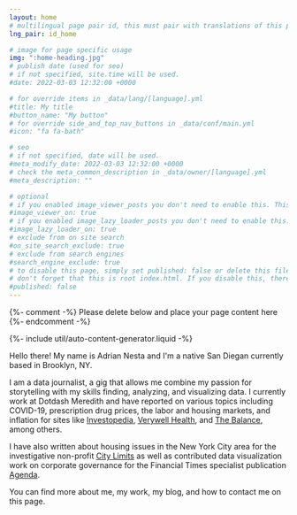 ```yaml
---
layout: home
# multilingual page pair id, this must pair with translations of this page. (This name must be unique)
lng_pair: id_home

# image for page specific usage
img: ":home-heading.jpg"
# publish date (used for seo)
# if not specified, site.time will be used.
#date: 2022-03-03 12:32:00 +0000

# for override items in _data/lang/[language].yml
#title: My title
#button_name: "My button"
# for override side_and_top_nav_buttons in _data/conf/main.yml
#icon: "fa fa-bath"

# seo
# if not specified, date will be used.
#meta_modify_date: 2022-03-03 12:32:00 +0000
# check the meta_common_description in _data/owner/[language].yml
#meta_description: ""

# optional
# if you enabled image_viewer_posts you don't need to enable this. This is only if image_viewer_posts = false
#image_viewer_on: true
# if you enabled image_lazy_loader_posts you don't need to enable this. This is only if image_lazy_loader_posts = false
#image_lazy_loader_on: true
# exclude from on site search
#on_site_search_exclude: true
# exclude from search engines
#search_engine_exclude: true
# to disable this page, simply set published: false or delete this file
# don't forget that this is root index.html. If you disable this, there will be no index.html page to open
#published: false
---
```


{%- comment -%} Please delete below and place your page content here {%- endcomment -%}

{%- include util/auto-content-generator.liquid -%}

Hello there! My name is Adrian Nesta and I'm a native San Diegan currently based in Brooklyn, NY. 

I am a data journalist, a gig that allows me combine my passion for storytelling with my skills finding, analyzing, and visualizing data. I currently work at Dotdash Meredith and have reported on various topics including COVID-19, prescription drug prices, the labor and housing markets, and inflation for sites like [Investopedia](https://www.investopedia.com/), [Verywell Health](https://www.verywellhealth.com/), and [The Balance](https://www.thebalancemoney.com/), among others.

I have also written about housing issues in the New York City area for the investigative non-profit [City Limits](https://citylimits.org/author/adrian-nesta/) as well as contributed data visualization work on corporate governance for the Financial Times specialist publication [Agenda](https://www.agendaweek.com/).  

You can find more about me, my work, my blog, and how to contact me on this page.

